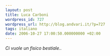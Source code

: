 ```yaml
---
layout: post
title: Luca Carboni
wordpress_id: 727
wordpress_url: http://blog.andvari.it/?p=727
tags: italiano
date: 2006-10-27 17:00:50.000000000 +02:00
---
```

<em>Ci vuole un fisico bestiale..</em>

